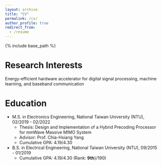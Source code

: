 ```yaml
---
layout: archive
title: "CV"
permalink: /cv/
author_profile: true
redirect_from:
  - /resume
---
```


{% include base_path %}

Research Interests
=====
Energy-efficient hardware accelerator for digital signal processing, machine learning, and baseband communication

Education
======
* M.S. in Electronics Engineering, National Taiwan University (NTU), 02/2019 - 02/2022
    * Thesis: Design and Implementation of a Hybrid Precoding Processor for mmWave Massive MIMO System
    * Advisor: Prof. Chia-Hsiang Yang
    * Cumulative GPA: 4.19/4.30
* B.S. in Electrical Engineering, National Taiwan University (NTU), 09/2015 - 01/2019
    * Cumulative GPA: 4.19/4.30 (Rank: **9th**}/190)

<!---
 Work experience
 ======
 * Summer 2015: Research Assistant
   * Github University
   * Duties included: Tagging issues
   * Supervisor: Professor Git# 

 * Fall 2015: Research Assistant
   * Github University
   * Duties included: Merging pull requests
   * Supervisor: Professor Hub
   
 Skills
 ======
 * Skill 1
 * Skill 2
   * Sub-skill 2.1
   * Sub-skill 2.2
   * Sub-skill 2.3
 * Skill 3# 

 Publications
 ======
   <ul>{% for post in site.publications %}
     {% include archive-single-cv.html %}
   {% endfor %}</ul>
   
 Talks
 ======
   <ul>{% for post in site.talks %}
     {% include archive-single-talk-cv.html %}
   {% endfor %}</ul>
   
 Teaching
 ======
   <ul>{% for post in site.teaching %}
     {% include archive-single-cv.html %}
   {% endfor %}</ul>
   
 Service and leadership
 ======
 * Currently signed in to 43 different slack teams# 
-->